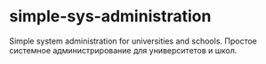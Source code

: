 # simple-sys-administration
Simple system administration for universities and schools. Простое системное администрирование для университетов и школ.
